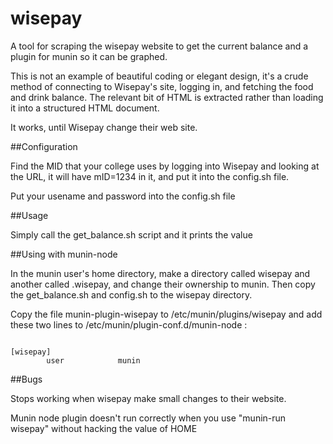 # wisepay

A tool for scraping the wisepay website to get the current balance and
a plugin for munin so it can be graphed.

This is not an example of beautiful coding or elegant design, it's a crude
method of connecting to Wisepay's site, logging in, and fetching the
food and drink balance. The relevant bit of HTML is extracted rather
than loading it into a structured HTML document.

It works, until Wisepay change their web site.


##Configuration

Find the MID that your college uses by logging into Wisepay and looking
at the URL, it will have mID=1234 in it, and put it into the config.sh
file.

Put your usename and password into the config.sh file


##Usage

Simply call the get_balance.sh script and it prints the value


##Using with munin-node

In the munin user's home directory, make a directory called wisepay and
another called .wisepay, and change their ownership to munin. Then copy
the get_balance.sh and config.sh to the wisepay directory.

Copy the file munin-plugin-wisepay to /etc/munin/plugins/wisepay and
add these two lines to /etc/munin/plugin-conf.d/munin-node :

<code>
[wisepay]
        user            munin
</code>


##Bugs

Stops working when wisepay make small changes to their website.

Munin node plugin doesn't run correctly when you use "munin-run wisepay" without hacking the value of HOME
